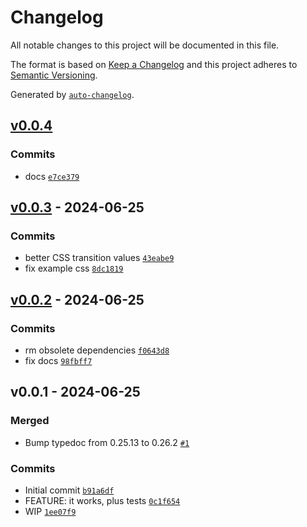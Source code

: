 # Changelog

All notable changes to this project will be documented in this file.

The format is based on [Keep a Changelog](https://keepachangelog.com/en/1.0.0/)
and this project adheres to [Semantic Versioning](https://semver.org/spec/v2.0.0.html).

Generated by [`auto-changelog`](https://github.com/CookPete/auto-changelog).

## [v0.0.4](https://github.com/nichoth/hamburger/compare/v0.0.3...v0.0.4)

### Commits

- docs [`e7ce379`](https://github.com/nichoth/hamburger/commit/e7ce3793677a5417ef53b5a3f1dab33f3d016c37)

## [v0.0.3](https://github.com/nichoth/hamburger/compare/v0.0.2...v0.0.3) - 2024-06-25

### Commits

- better CSS transition values [`43eabe9`](https://github.com/nichoth/hamburger/commit/43eabe9b53bba46df5083f89eecbf525d5500d76)
- fix example css [`8dc1819`](https://github.com/nichoth/hamburger/commit/8dc181915b4aa2457fb48aa11082420036640700)

## [v0.0.2](https://github.com/nichoth/hamburger/compare/v0.0.1...v0.0.2) - 2024-06-25

### Commits

- rm obsolete dependencies [`f0643d8`](https://github.com/nichoth/hamburger/commit/f0643d8c4ee133a554004e037c685798c8366afd)
- fix docs [`98fbff7`](https://github.com/nichoth/hamburger/commit/98fbff78c57bcb264d8e3ea72ca823832ff13f16)

## v0.0.1 - 2024-06-25

### Merged

- Bump typedoc from 0.25.13 to 0.26.2 [`#1`](https://github.com/nichoth/hamburger/pull/1)

### Commits

- Initial commit [`b91a6df`](https://github.com/nichoth/hamburger/commit/b91a6df720ce3270624df7877fa0b10746a1fe6e)
- FEATURE: it works, plus tests [`0c1f654`](https://github.com/nichoth/hamburger/commit/0c1f6546cf54cdad7626dce91120167c90688068)
- WIP [`1ee07f9`](https://github.com/nichoth/hamburger/commit/1ee07f91cd2cd0fb2ef56abab2dad055ea59c7ce)
